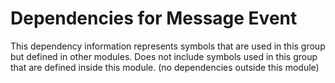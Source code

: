 
# Dependencies for Message Event
This dependency information represents symbols that are used in this group but defined in other modules.  Does not include symbols used in this group that are defined inside this module.
(no dependencies outside this module)
